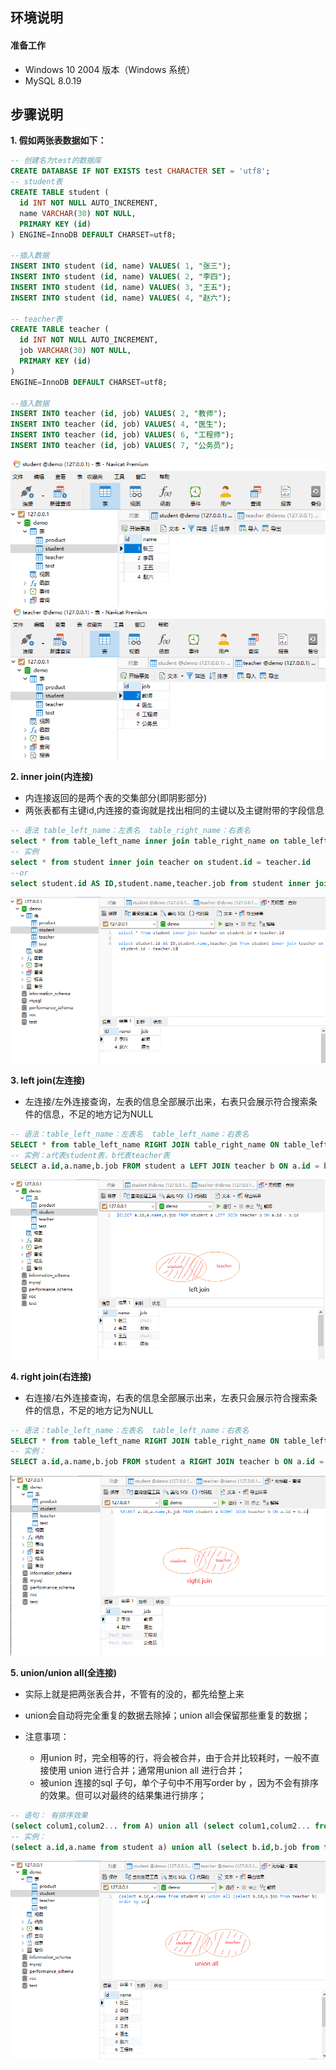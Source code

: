 ## **环境说明**

#### 准备工作

- Windows 10 2004 版本（Windows 系统）
- MySQL 8.0.19

## **步骤说明**

**1. 假如两张表数据如下：**

```sql
-- 创建名为test的数据库
CREATE DATABASE IF NOT EXISTS test CHARACTER SET = 'utf8';
-- student表
CREATE TABLE student (
  id INT NOT NULL AUTO_INCREMENT,
  name VARCHAR(30) NOT NULL,
  PRIMARY KEY (id)
) ENGINE=InnoDB DEFAULT CHARSET=utf8;

--插入数据
INSERT INTO student (id, name) VALUES( 1, "张三");
INSERT INTO student (id, name) VALUES( 2, "李四");
INSERT INTO student (id, name) VALUES( 3, "王五");
INSERT INTO student (id, name) VALUES( 4, "赵六");

-- teacher表
CREATE TABLE teacher (
  id INT NOT NULL AUTO_INCREMENT,
  job VARCHAR(30) NOT NULL,
  PRIMARY KEY (id)
) 
ENGINE=InnoDB DEFAULT CHARSET=utf8;

--插入数据
INSERT INTO teacher (id, job) VALUES( 2, "教师");
INSERT INTO teacher (id, job) VALUES( 4, "医生");
INSERT INTO teacher (id, job) VALUES( 6, "工程师");
INSERT INTO teacher (id, job) VALUES( 7, "公务员");
```

![表1](../../img/db_img/ms01.png)
![表2](../../img/db_img/ms02.png)

**2. inner join(内连接)**

- 内连接返回的是两个表的交集部分(即阴影部分)
- 两张表都有主键id,内连接的查询就是找出相同的主键以及主键附带的字段信息

```sql
-- 语法 table_left_name：左表名  table_right_name：右表名
select * from table_left_name inner join table_right_name on table_left_name.id = table_right_name.id
-- 实例
select * from student inner join teacher on student.id = teacher.id
--or
select student.id AS ID,student.name,teacher.job from student inner join teacher on student.id = teacher.id
```

![内连接](../../img/db_img/ms03.png)

**3. left join(左连接)**

- 左连接/左外连接查询，左表的信息全部展示出来，右表只会展示符合搜索条件的信息，不足的地方记为NULL

```sql
-- 语法：table_left_name：左表名  table_left_name：右表名
SELECT * from table_left_name RIGHT JOIN table_right_name ON table_left_name.id = table_right_name.id
-- 实例：a代表student表，b代表teacher表
SELECT a.id,a.name,b.job FROM student a LEFT JOIN teacher b ON a.id = b.id
```

![左连接](../../img/db_img/ms04.png)

**4. right join(右连接)**

- 右连接/右外连接查询，右表的信息全部展示出来，左表只会展示符合搜索条件的信息，不足的地方记为NULL

```sql
-- 语法：table_left_name：左表名  table_left_name：右表名
SELECT * from table_left_name RIGHT JOIN table_right_name ON table_left_name.id = table_right_name.id
-- 实例：
SELECT a.id,a.name,b.job FROM student a RIGHT JOIN teacher b ON a.id = b.id
```

![右连接](../../img/db_img/ms05.png)

**5. union/union all(全连接)**

- 实际上就是把两张表合并，不管有的没的，都先给整上来
- union会自动将完全重复的数据去除掉；union all会保留那些重复的数据；

- 注意事项：
  - 用union 时，完全相等的行，将会被合并，由于合并比较耗时，一般不直接使用 union 进行合并；通常用union all 进行合并；
　
  - 被union 连接的sql 子句，单个子句中不用写order by ，因为不会有排序的效果。但可以对最终的结果集进行排序；

```sql
-- 语句： 有排序效果
(select colum1,colum2... from A) union all (select colum1,colum2... from B) order by id;
-- 实例： 
(select a.id,a.name from student a) union all (select b.id,b.job from teacher b) order by id;
```

![全连接](../../img/db_img/ms06.png)


　　　　　　 